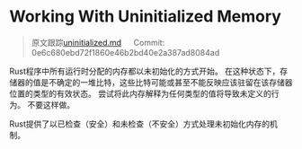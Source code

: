 # Working With Uninitialized Memory

> 原文跟踪[uninitialized.md](https://github.com/rust-lang-nursery/nomicon/blob/master/src/uninitialized.md) &emsp; Commit: 0e6c680ebd72f1860e46b2bd40e2a387ad8084ad

Rust程序中所有运行时分配的内存都以未初始化的方式开始。 在这种状态下，存储器的值是不确定的一堆比特，这些比特可能或甚至不能反映应该驻留在该存储器位置的类型的有效状态。 尝试将此内存解释为任何类型的值将导致未定义的行为。 不要这样做。

Rust提供了以已检查（安全）和未检查（不安全）方式处理未初始化内存的机制。
